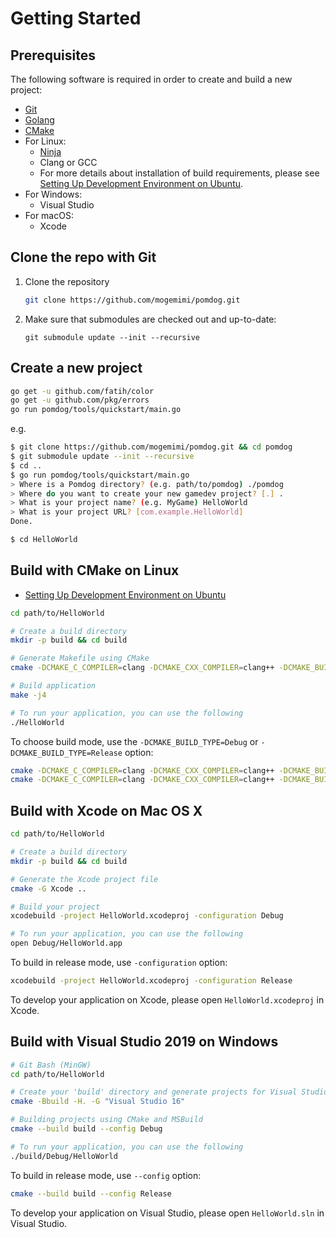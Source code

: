# Getting Started

## Prerequisites

The following software is required in order to create and build a new project:

- [Git](https://www.git-scm.com/)
- [Golang](https://golang.org/)
- [CMake](https://cmake.org/)
- For Linux:
  - [Ninja](https://ninja-build.org/)
  - Clang or GCC
  - For more details about installation of build requirements, please see [Setting Up Development Environment on Ubuntu](Setting-Up-Development-Environment-on-Ubuntu.md).
- For Windows:
  - Visual Studio
- For macOS:
  - Xcode

## Clone the repo with Git

1. Clone the repository

    ```sh
    git clone https://github.com/mogemimi/pomdog.git
    ```

2. Make sure that submodules are checked out and up-to-date:

    ```shell
    git submodule update --init --recursive
    ```

## Create a new project

```sh
go get -u github.com/fatih/color
go get -u github.com/pkg/errors
go run pomdog/tools/quickstart/main.go
```

e.g.

```sh
$ git clone https://github.com/mogemimi/pomdog.git && cd pomdog
$ git submodule update --init --recursive
$ cd ..
$ go run pomdog/tools/quickstart/main.go
> Where is a Pomdog directory? (e.g. path/to/pomdog) ./pomdog
> Where do you want to create your new gamedev project? [.] .
> What is your project name? (e.g. MyGame) HelloWorld
> What is your project URL? [com.example.HelloWorld]
Done.

$ cd HelloWorld
```

## Build with CMake on Linux

* [Setting Up Development Environment on Ubuntu](Setting-Up-Development-Environment-on-Ubuntu.md)

```sh
cd path/to/HelloWorld

# Create a build directory
mkdir -p build && cd build

# Generate Makefile using CMake
cmake -DCMAKE_C_COMPILER=clang -DCMAKE_CXX_COMPILER=clang++ -DCMAKE_BUILD_TYPE=Debug ..

# Build application
make -j4

# To run your application, you can use the following
./HelloWorld
```

To choose build mode, use the `-DCMAKE_BUILD_TYPE=Debug` or `-DCMAKE_BUILD_TYPE=Release` option:

```sh
cmake -DCMAKE_C_COMPILER=clang -DCMAKE_CXX_COMPILER=clang++ -DCMAKE_BUILD_TYPE=Debug ..
cmake -DCMAKE_C_COMPILER=clang -DCMAKE_CXX_COMPILER=clang++ -DCMAKE_BUILD_TYPE=Release ..
```

## Build with Xcode on Mac OS X

```sh
cd path/to/HelloWorld

# Create a build directory
mkdir -p build && cd build

# Generate the Xcode project file
cmake -G Xcode ..

# Build your project
xcodebuild -project HelloWorld.xcodeproj -configuration Debug

# To run your application, you can use the following
open Debug/HelloWorld.app
```

To build in release mode, use `-configuration` option:

```sh
xcodebuild -project HelloWorld.xcodeproj -configuration Release
```

To develop your application on Xcode, please open `HelloWorld.xcodeproj` in Xcode.

## Build with Visual Studio 2019 on Windows

```sh
# Git Bash (MinGW)
cd path/to/HelloWorld

# Create your 'build' directory and generate projects for Visual Studio 2019
cmake -Bbuild -H. -G "Visual Studio 16"

# Building projects using CMake and MSBuild
cmake --build build --config Debug

# To run your application, you can use the following
./build/Debug/HelloWorld
```

To build in release mode, use `--config` option:

```sh
cmake --build build --config Release
```

To develop your application on Visual Studio, please open `HelloWorld.sln` in Visual Studio.
